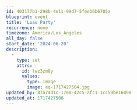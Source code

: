 ```yaml
---
id: 403177b1-298b-4e11-99d7-5feeb6b6705a
blueprint: event
title: 'Luau Party'
recurrence: none
timezone: America/Los_Angeles
all_day: false
start_date: '2024-06-20'
description:
  -
    type: set
    attrs:
      id: lwz3zm8y
      values:
        type: image
        image: eq-1717427504.jpg
updated_by: 87a74d1c-1760-42c5-afc1-1cc59be16098
updated_at: 1717427506
---
```

